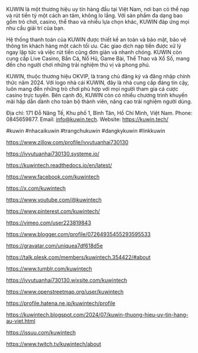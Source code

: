 KUWIN là một thương hiệu uy tín hàng đầu tại Việt Nam, nơi bạn có thể nạp và rút tiền tỷ một cách an tâm, không lo lắng. Với sản phẩm đa dạng bao gồm trò chơi, casino, thể thao và nhiều lựa chọn khác, KUWIN đáp ứng mọi nhu cầu giải trí của bạn.

Hệ thống thanh toán của KUWIN được thiết kế an toàn và bảo mật, bảo vệ thông tin khách hàng một cách tối ưu. Các giao dịch nạp tiền được xử lý ngay lập tức và việc rút tiền cũng đơn giản và nhanh chóng. KUWIN còn cung cấp Live Casino, Bắn Cá, Nổ Hũ, Game Bài, Thể Thao và Xổ Số, mang đến cho người chơi những trải nghiệm thú vị và phong phú.

KUWIN, thuộc thương hiệu OKVIP, là trang chủ đăng ký và đăng nhập chính thức năm 2024. Với logo nhà cái KUWIN, đây là nhà cung cấp đáng tin cậy, luôn mang đến những trò chơi phù hợp với mọi người tham gia cá cược casino trực tuyến. Bên cạnh đó, KUWIN còn có nhiều chương trình khuyến mãi hấp dẫn dành cho toàn bộ thành viên, nâng cao trải nghiệm người dùng.

Địa chỉ: 171 Đỗ Năng Tế, Khu phố 1, Bình Tân, Hồ Chí Minh, Việt Nam.
Phone: 0845659877.
Email: info@kuwin.tech.
Website: https://kuwin.tech/

#kuwin #nhacaikuwin #trangchukuwin #dangkykuwin #linkkuwin

https://www.zillow.com/profile/ivvutuanhai730130

https://ivvutuanhai730130.systeme.io/

https://kuwintech.readthedocs.io/en/latest/

https://www.facebook.com/kuwintech

https://x.com/kuwintech

https://www.youtube.com/@kuwintech

https://www.pinterest.com/kuwintech/

https://vimeo.com/user223819843

https://www.blogger.com/profile/07264935455293595533

https://gravatar.com/uniquea7df618d5e

https://talk.plesk.com/members/kuwintech.354422/#about

https://www.tumblr.com/kuwintech

https://ivvutuanhai730130.wixsite.com/kuwintech

https://www.openstreetmap.org/user/kuwintech

https://profile.hatena.ne.jp/kuwintech/profile

https://kuwintech.blogspot.com/2024/07/kuwin-thuong-hieu-uy-tin-hang-au-viet.html

https://issuu.com/kuwintech

https://www.twitch.tv/kuwintech/about